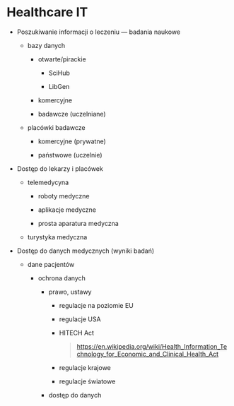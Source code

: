 # Healthcare IT

  - Poszukiwanie informacji o leczeniu — badania naukowe

    - bazy danych

      - otwarte/pirackie

        - SciHub

        - LibGen

      - komercyjne

      - badawcze (uczelniane)

    - placówki badawcze

      - komercyjne (prywatne)

      - państwowe (uczelnie)

  - Dostęp do lekarzy i placówek

    - telemedycyna

      - roboty medyczne

      - aplikacje medyczne

      - prosta aparatura medyczna

    - turystyka medyczna

  - Dostęp do danych medycznych (wyniki badań)

    - dane pacjentów

      - ochrona danych

        - prawo, ustawy

          - regulacje na poziomie EU

          - regulacje USA

          - HITECH Act
            > https://en.wikipedia.org/wiki/Health_Information_Technology_for_Economic_and_Clinical_Health_Act

          - regulacje krajowe

          - regulacje światowe

        - dostęp do danych

